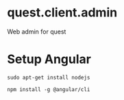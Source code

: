 # quest.client.admin
Web admin for quest

# Setup Angular
```sudo apt-get install nodejs```

```npm install -g @angular/cli```
